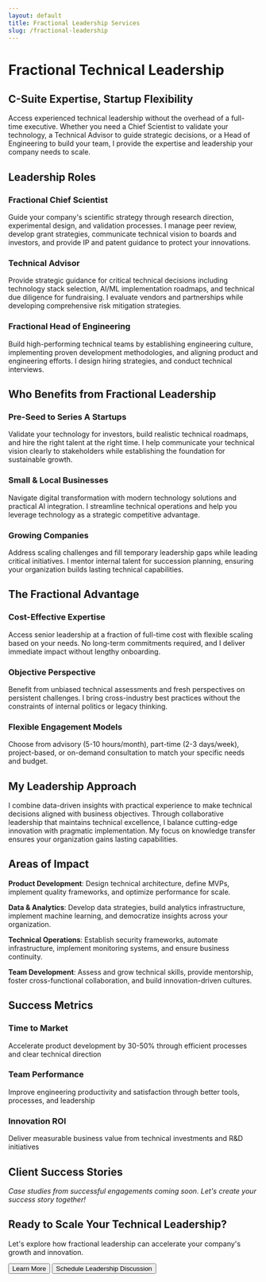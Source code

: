 ```yaml
---
layout: default
title: Fractional Leadership Services
slug: /fractional-leadership
---
```


# Fractional Technical Leadership

## C-Suite Expertise, Startup Flexibility

Access experienced technical leadership without the overhead of a full-time executive. Whether you need a Chief Scientist to validate your technology, a Technical Advisor to guide strategic decisions, or a Head of Engineering to build your team, I provide the expertise and leadership your company needs to scale.

## Leadership Roles

### Fractional Chief Scientist
Guide your company's scientific strategy through research direction, experimental design, and validation processes. I manage peer review, develop grant strategies, communicate technical vision to boards and investors, and provide IP and patent guidance to protect your innovations.

### Technical Advisor
Provide strategic guidance for critical technical decisions including technology stack selection, AI/ML implementation roadmaps, and technical due diligence for fundraising. I evaluate vendors and partnerships while developing comprehensive risk mitigation strategies.

### Fractional Head of Engineering
Build high-performing technical teams by establishing engineering culture, implementing proven development methodologies, and aligning product and engineering efforts. I design hiring strategies, and conduct technical interviews. 

## Who Benefits from Fractional Leadership

### Pre-Seed to Series A Startups
Validate your technology for investors, build realistic technical roadmaps, and hire the right talent at the right time. I help communicate your technical vision clearly to stakeholders while establishing the foundation for sustainable growth.

### Small & Local Businesses
Navigate digital transformation with modern technology solutions and practical AI integration. I streamline technical operations and help you leverage technology as a strategic competitive advantage.

### Growing Companies
Address scaling challenges and fill temporary leadership gaps while leading critical initiatives. I mentor internal talent for succession planning, ensuring your organization builds lasting technical capabilities.

## The Fractional Advantage

### Cost-Effective Expertise
Access senior leadership at a fraction of full-time cost with flexible scaling based on your needs. No long-term commitments required, and I deliver immediate impact without lengthy onboarding.

### Objective Perspective
Benefit from unbiased technical assessments and fresh perspectives on persistent challenges. I bring cross-industry best practices without the constraints of internal politics or legacy thinking.

### Flexible Engagement Models
Choose from advisory (5-10 hours/month), part-time (2-3 days/week), project-based, or on-demand consultation to match your specific needs and budget.

## My Leadership Approach

I combine data-driven insights with practical experience to make technical decisions aligned with business objectives. Through collaborative leadership that maintains technical excellence, I balance cutting-edge innovation with pragmatic implementation. My focus on knowledge transfer ensures your organization gains lasting capabilities.

## Areas of Impact

**Product Development**: Design technical architecture, define MVPs, implement quality frameworks, and optimize performance for scale.

**Data & Analytics**: Develop data strategies, build analytics infrastructure, implement machine learning, and democratize insights across your organization.

**Technical Operations**: Establish security frameworks, automate infrastructure, implement monitoring systems, and ensure business continuity.

**Team Development**: Assess and grow technical skills, provide mentorship, foster cross-functional collaboration, and build innovation-driven cultures.

## Success Metrics

<div class="metrics-grid">
  <div class="metric">
    <h3>Time to Market</h3>
    <p>Accelerate product development by 30-50% through efficient processes and clear technical direction</p>
  </div>
  <div class="metric">
    <h3>Team Performance</h3>
    <p>Improve engineering productivity and satisfaction through better tools, processes, and leadership</p>
  </div>
  <div class="metric">
    <h3>Innovation ROI</h3>
    <p>Deliver measurable business value from technical investments and R&D initiatives</p>
  </div>
</div>

## Client Success Stories

<div class="testimonial-placeholder">
  <p><em>Case studies from successful engagements coming soon. Let's create your success story together!</em></p>
</div>

## Ready to Scale Your Technical Leadership?

Let's explore how fractional leadership can accelerate your company's growth and innovation.

<div class="cta-section">
  <button class="btn btn-secondary" onclick="openContactModal()">Learn More</button>
  <button class="btn btn-schedule" data-cal-link="jhclarke/consultation" data-cal-namespace="consultation" data-cal-config='{"layout":"month_view"}'>Schedule Leadership Discussion</button>
</div>


<!-- SEO Meta Tags -->
<meta name="description" content="Fractional technical leadership services including Chief Scientist, Technical Advisor, and Head of Engineering roles. C-suite expertise for startups and small businesses.">
<meta name="keywords" content="fractional CTO, fractional chief scientist, technical advisor, fractional leadership, startup advisor, head of engineering, technical leadership, part-time CTO">
<meta property="og:title" content="Fractional Technical Leadership | James Clarke">
<meta property="og:description" content="Access experienced technical leadership without the overhead. Chief Scientist, Technical Advisor, and Engineering Leadership services.">
<meta property="og:type" content="website">
<meta property="og:url" content="https://www.jhclarke.com/fractional-leadership">
